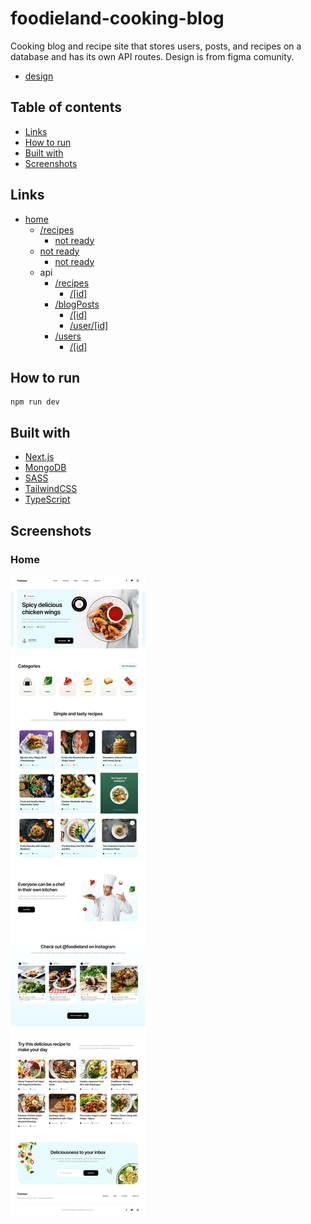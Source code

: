 # foodieland-cooking-blog

Cooking blog and recipe site that stores users, posts, and recipes on a database and has its own API routes. Design is from figma comunity.

- [design](https://www.figma.com/community/file/1093372331682706566)

## Table of contents

- [Links](#links)
- [How to run](#how-to-run)
- [Built with](#built-with)
- [Screenshots](#screenshots)

## Links

- [home](https://hilarious-puppy-107ba1.netlify.app)
    <!--
        - [/6373f9f4061fefa272437741]()
    - [/blog]()
        - [/63753427f2a719d3998759c3]() -->
  - [/recipes](https://hilarious-puppy-107ba1.netlify.app/recipes)
    - [not ready]()
  - [not ready]()
    - [not ready]()
  - api
    - [/recipes](https://hilarious-puppy-107ba1.netlify.app/api/recipes)
      - [/[id]](https://hilarious-puppy-107ba1.netlify.app/api/recipes/6373f9f4061fefa272437741)
    - [/blogPosts](https://hilarious-puppy-107ba1.netlify.app/api/blogPosts)
      - [/[id]](https://hilarious-puppy-107ba1.netlify.app/api/blogPosts/63753427f2a719d3998759c3)
      - [/user/[id]](https://hilarious-puppy-107ba1.netlify.app/api/blogPosts/user/6375174af2a719d3998759bd)
    - [/users](https://hilarious-puppy-107ba1.netlify.app/api/users)
      - [/[id]](https://hilarious-puppy-107ba1.netlify.app/api/users/6375174af2a719d3998759bd)

## How to run

```
npm run dev
```

## Built with

- [Next.js](https://nextjs.org/)
- [MongoDB](https://www.mongodb.com/)
- [SASS](https://sass-lang.com/)
- [TailwindCSS](https://tailwindcss.com/)
- [TypeScript](https://www.typescriptlang.org/)

## Screenshots

### Home

![](./screenshots/screenshotHome.png)
